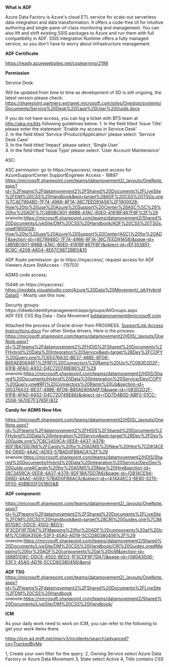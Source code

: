 **What is ADF**

Azure Data Factory is Azure's cloud ETL service for scale-out serverless data integration and data transformation. It offers a code-free UI for intuitive authoring and single-pane-of-class monitoring and management. You can also lift and shift existing SSIS packages to Azure and run them with full compatibility in ADF. SSIS Integration Runtime offers a fully managed service, so you don't have to worry about infrastructure management.


**ADF Certificate**

https://ready.azurewebsites.net/csslearning/2198


**Permission**

Service Desk:

Will be updated from time to time as development of SD is still ongoing, the latest version please check:
https://sharepoint.partners.extranet.microsoft.com/sites/Onestop/systems/Documents/Service%20Desk%20Case%20User%20Guide.docx

If you do not have access, you can log a ticket with BTS team at http://aka.ms/bts following guidelines below:
	1. In the field titled ‘Issue Title’ please enter the statement: ‘Enable my access in Service Desk’  
	2. In the field titled ‘Service (Product/Application’ please select: ‘Service Desk Case’  
	3. In the field titled ‘Impact’ please select: ‘Single User’  
        4. In the field titled ‘Issue Type’ please select: ‘User Account Maintenance’

ASC:

ASC permission: go to https://myaccess/, request access for AzureSupportCenter SupportEngineer Access - 18897
https://microsoft.sharepoint.com/teams/datamovement2/_layouts/OneNote.aspx?id=%2Fteams%2Fdatamovement2%2FShared%20Documents%2FLiveSite%2FDM%20CSS%20Handbook&wd=target%28ADF%20CSS%20TSGs.one%7C4E79948D-7F74-4966-8F1A-36C7EED91A58%2F1900028-How%20to%20use%20Azure%20Support%20Center%28ASC%5C%29%20for%20ADF%7C4B5BC601-89BB-47AC-80E0-4181BF467F8F%2F%29
onenote:https://microsoft.sharepoint.com/teams/datamovement2/Shared%20Documents/LiveSite/DM%20CSS%20Handbook/ADF%20CSS%20TSGs.one#1900028-How%20to%20use%20Azure%20Support%20Center(ASC)%20for%20ADF&section-id={4E79948D-7F74-4966-8F1A-36C7EED91A58}&page-id={4B5BC601-89BB-47AC-80E0-4181BF467F8F}&object-id={EF353851-8C8C-4208-A604-4E67C9872BB1}&10

ADF Kusto permission: go to https://myaccess/, request access for ADF Viewers Azure StdAccess - (15703)

ADMS code access:

15446 on https://myaccess/.
https://msdata.visualstudio.com/Azure%20Data%20Movement/_git/HybridDataIS - Mostly use this now.

Security groups: https://idweb/identitymanagement/aspx/groups/AllGroups.aspx  
ADF EEE
CSS Big Data - Data Movement <bddatamovement@microsoft.com>

Attached the process of Oracle driver from PROGRESS.
[SupportLink Access Instructions.docx](/.attachments/SupportLink%20Access%20Instructions-ba89c91f-6e19-49e1-ac62-6ea984fdd196.docx)
For other Simba drivers, Here is the process: https://microsoft.sharepoint.com/teams/datamovement2/HDIS/_layouts/OneNote.aspx?id=%2Fteams%2Fdatamovement2%2FHDIS%2FShared%20Documents%2FHybrid%20Data%20Integration%20Service&wd=target%28Dev%2FCOPY%20Query.one%7C65376A32-BE37-48BE-8FD6-B85AE806A6F1%2FRFI%20Connectors%20Ramp%20Up%7C083D2D2F-61FB-4FAD-A932-D4C720749E86%2F%29
onenote:https://microsoft.sharepoint.com/teams/datamovement2/HDIS/Shared%20Documents/Hybrid%20Data%20Integration%20Service/Dev/COPY%20Query.one#RFI%20Connectors%20Ramp%20Up&section-id={65376A32-BE37-48BE-8FD6-B85AE806A6F1}&page-id={083D2D2F-61FB-4FAD-A932-D4C720749E86}&object-id={DD7D4B0D-ABF0-01CC-2558-1A70E7F3765F}&12


**Candy for ADMS New Hire**

https://microsoft.sharepoint.com/teams/datamovement2/HDIS/_layouts/OneNote.aspx?id=%2Fteams%2Fdatamovement2%2FHDIS%2FShared%20Documents%2FHybrid%20Data%20Integration%20Service&wd=target%28Dev%2FDev%20Guide.one%7C8C3459CA-0EE8-4A37-A378-9DF1BA7DD7A6%2FCandy%20for%20ADMS%20New%20Hire%7CD814CE94-D66D-4AAC-AD93-57BAD0FB8ACA%2F%29
onenote:https://microsoft.sharepoint.com/teams/datamovement2/HDIS/Shared%20Documents/Hybrid%20Data%20Integration%20Service/Dev/Dev%20Guide.one#Candy%20for%20ADMS%20New%20Hire&section-id={8C3459CA-0EE8-4A37-A378-9DF1BA7DD7A6}&page-id={D814CE94-D66D-4AAC-AD93-57BAD0FB8ACA}&object-id={47444EC3-6E80-0215-0F05-40BB0DF051B0}&B

**ADF component:**

https://microsoft.sharepoint.com/teams/datamovement2/_layouts/OneNote.aspx?id=%2Fteams%2Fdatamovement2%2FShared%20Documents%2FLiveSite%2FDM%20CSS%20Handbook&wd=target%28CRI%20Guides.one%7C88851D8C-DDCE-4502-BED3-1F3CDF9F7DA7%2FMapping%20for%20ADF%20components%20at%20IcM%7C080A3506-53F3-45A0-AD19-5CCD80380456%2F%29
onenote:https://microsoft.sharepoint.com/teams/datamovement2/Shared%20Documents/LiveSite/DM%20CSS%20Handbook/CRI%20Guides.one#Mapping%20for%20ADF%20components%20at%20IcM&section-id={88851D8C-DDCE-4502-BED3-1F3CDF9F7DA7}&page-id={080A3506-53F3-45A0-AD19-5CCD80380456}&end

**ADF TSG**
https://microsoft.sharepoint.com/teams/datamovement2/_layouts/OneNote.aspx?id=%2Fteams%2Fdatamovement2%2FShared%20Documents%2FLiveSite%2FDM%20CSS%20Handbook
onenote:https://microsoft.sharepoint.com/teams/datamovement2/Shared%20Documents/LiveSite/DM%20CSS%20Handbook/

**ICM**

As your daily work need to work on ICM, you can refer to the following to get your work items there.

https://icm.ad.msft.net/imp/v3/incidents/search/advanced?cq=TrackedByMe

1, Create your own filter for the query.
2, Owning Service select Azure Data Factory or Azure Data Movement
3, State select Active
4, Title contains CSS

